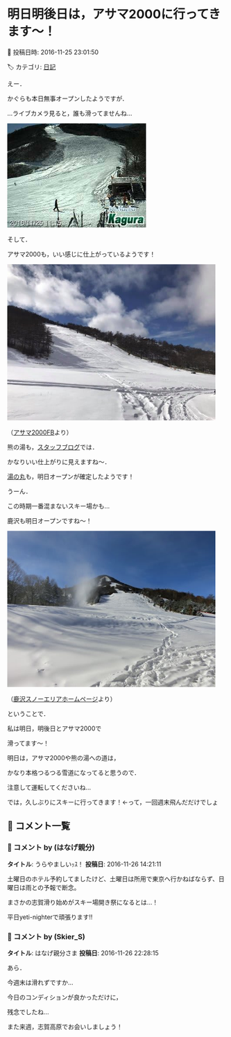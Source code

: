 # 明日明後日は，アサマ2000に行ってきます～！

📅 投稿日時: 2016-11-25 23:01:50

🏷️ カテゴリ: [日記](cc4b5682fb7b8b144980957a978653fb0.md)

えー．


かぐらも本日無事オープンしたようですが．


…ライブカメラ見ると，誰も滑ってませんね…




![d8475812735cdc43ee6db312abbc4669.jpg](images/d8475812735cdc43ee6db312abbc4669.jpg)







そして．


アサマ2000も，いい感じに仕上がっているようです！




![9d3ed756d307e352012f45abb7c5c732.jpg](images/9d3ed756d307e352012f45abb7c5c732.jpg)




（[アサマ2000FB](https://www.facebook.com/asama2000park/posts/1604176466274455)より）





熊の湯も，[スタッフブログ](http://ameblo.jp/kumakumanoyu/entry-12222748259.html)では．


かなりいい仕上がりに見えますね～．





[湯の丸](http://www.yunomaru.co.jp/)も，明日オープンが確定したようです！


うーん．


この時期一番混まないスキー場かも…





鹿沢も明日オープンですね～！




![6f2a327d542374ec445ed8b8c3fd72a5.jpg](images/6f2a327d542374ec445ed8b8c3fd72a5.jpg)




（[鹿沢スノーエリアホームページ](http://www.kazawa.com/snow/)より）





ということで．


私は明日，明後日とアサマ2000で


滑ってます～！





明日は，アサマ2000や熊の湯への道は，


かなり本格つるつる雪道になってると思うので．


注意して運転してくださいね…





では，久しぶりにスキーに行ってきます！←って，一回週末飛んだだけでしょ

## 💬 コメント一覧

### 💬 コメント by (はなげ親分)
**タイトル**: うらやましいｯｽ！
**投稿日**: 2016-11-26 14:21:11

土曜日のホテル予約してましたけど、土曜日は所用で東京へ行かねばならず、日曜日は雨との予報で断念。

まさかの志賀滑り始めがスキー場開き祭になるとは…！



平日yeti-nighterで頑張ります!!

### 💬 コメント by (Skier_S)
**タイトル**: はなげ親分さま
**投稿日**: 2016-11-26 22:28:15

あら．

今週末は滑れずですか…

今日のコンディションが良かっただけに，

残念でしたね…



また来週，志賀高原でお会いしましょう！

